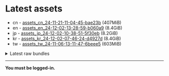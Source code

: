 # Latest assets
- cn - [assets_cn_24-11-21-11-04-45-bae23b](https://github.com/ArknightsAssets/NewAssets/actions/runs/12006074549/artifacts/2231685904) (407MiB)
- en - [assets_en_24-12-02-13-28-59-b060a9](https://github.com/ArknightsAssets/NewAssets/actions/runs/12138478851/artifacts/2266973660) (8.4GiB)
- jp - [assets_jp_24-12-02-10-38-51-5f30eb](https://github.com/ArknightsAssets/NewAssets/actions/runs/12131151928/artifacts/2265041500) (8.2GiB)
- kr - [assets_kr_24-12-02-07-46-24-d4927d](https://github.com/ArknightsAssets/NewAssets/actions/runs/12131151928/artifacts/2265013420) (8.4GiB)
- tw - [assets_tw_24-11-06-13-11-47-6beee5](https://github.com/ArknightsAssets/NewAssets/actions/runs/11833305317/artifacts/2186357612) (603MiB)

<details>
<summary>Latest raw bundles</summary>

- cn - [bundles_cn_24-11-21-11-04-45-bae23b](https://github.com/ArknightsAssets/NewAssets/actions/runs/12006074549/artifacts/2231686563) (194MiB)
- en - [bundles_en_24-12-02-13-28-59-b060a9](https://github.com/ArknightsAssets/NewAssets/actions/runs/12138478851/artifacts/2266980867) (2.4GiB)
- jp - [bundles_jp_24-12-02-10-38-51-5f30eb](https://github.com/ArknightsAssets/NewAssets/actions/runs/12131151928/artifacts/2265045655) (2.4GiB)
- kr - [bundles_kr_24-12-02-07-46-24-d4927d](https://github.com/ArknightsAssets/NewAssets/actions/runs/12131151928/artifacts/2265018510) (2.4GiB)
- tw - [bundles_tw_24-11-06-13-11-47-6beee5](https://github.com/ArknightsAssets/NewAssets/actions/runs/11833305317/artifacts/2186358528) (360MiB)

</details>

---

**You must be logged-in.**
